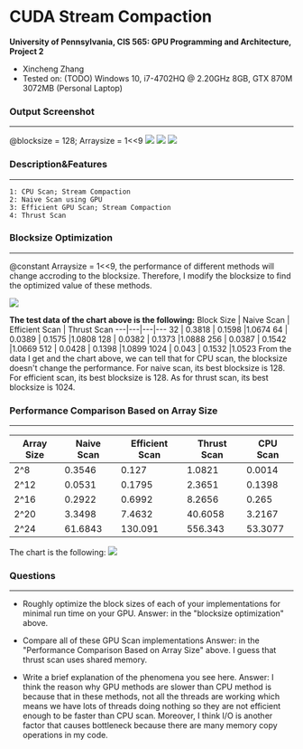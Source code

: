 CUDA Stream Compaction
======================

**University of Pennsylvania, CIS 565: GPU Programming and Architecture, Project 2**

* Xincheng Zhang
* Tested on: (TODO) Windows 10, i7-4702HQ @ 2.20GHz 8GB, GTX 870M 3072MB (Personal Laptop)

### Output Screenshot
-------------
@blocksize = 128; Arraysize = 1<<9
![](https://github.com/XinCastle/Project2-Stream-Compaction/blob/master/img/sc1.png)
![](https://github.com/XinCastle/Project2-Stream-Compaction/blob/master/img/sc2.png)
![](https://github.com/XinCastle/Project2-Stream-Compaction/blob/master/img/sc3.png)

### Description&Features
-------------
```
1: CPU Scan; Stream Compaction
2: Naive Scan using GPU
3: Efficient GPU Scan; Stream Compaction
4: Thrust Scan
```

### Blocksize Optimization
-------------
@constant Arraysize = 1<<9, the performance of different methods will change accroding to the blocksize. Therefore, I modify the blocksize to find the optimized value of these methods.

![](https://github.com/XinCastle/Project2-Stream-Compaction/blob/master/img/chart1.png)

**The test data of the chart above is the following:**
Block Size | Naive Scan | Efficient Scan | Thrust Scan
---|---|---|---
32 | 0.3818  | 0.1598 |1.0674
64 | 0.0389  | 0.1575 |1.0808
128 | 0.0382 | 0.1373 |1.0888
256 | 0.0387 | 0.1542 |1.0669
512 | 0.0428 | 0.1398 |1.0899
1024 | 0.043 | 0.1532 |1.0523
From the data I get and the chart above, we can tell that for CPU scan, the blocksize doesn't change the performance. For naive scan, its best blocksize is 128. For efficient scan, its best blocksize is 128. As for thrust scan, its best blocksize is 1024.


### Performance Comparison Based on Array Size
-------------
Array Size | Naive Scan | Efficient Scan | Thrust Scan | CPU Scan
---|---|---|---|---
2^8 | 0.3546  | 0.127 |1.0821 |0.0014
2^12 | 0.0531  | 0.1795 |2.3651 |0.1398
2^16 | 0.2922 | 0.6992 |8.2656 |0.265
2^20 | 3.3498 | 7.4632 |40.6058 |3.2167
2^24 | 61.6843 | 130.091 |556.343 |53.3077

The chart is the following:
![](https://github.com/XinCastle/Project2-Stream-Compaction/blob/master/img/chart2.png)


### Questions
-------------
*  Roughly optimize the block sizes of each of your implementations for minimal run time on your GPU.
Answer: in the "blocksize optimization" above.

* Compare all of these GPU Scan implementations
Answer: in the "Performance Comparison Based on Array Size" above. I guess that thrust scan uses shared memory.

* Write a brief explanation of the phenomena you see here.
Answer: I think the reason why GPU methods are slower than CPU method is because that in these methods, not all the threads are working which means we have lots of threads doing nothing so they are not efficient enough to be faster than CPU scan. Moreover, I think I/O is another factor that causes bottleneck because there are many memory copy operations in my code.



